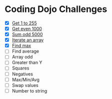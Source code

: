 # Coding Dojo Challenges

- [x] [Get 1 to 255](get-1-to-255.js)
- [x] [Get even 1000](get-even-1000.js)
- [x] [Sum odd 5000](sum-odd-5000.js)
- [x] [Iterate an array](iterate-an-array.js)
- [x] [Find max](find-max.js)
- [ ] Find average
- [ ] Array odd
- [ ] Greater than Y
- [ ] Squares
- [ ] Negatives
- [ ] Max/Min/Avg
- [ ] Swap values
- [ ] Number to string
